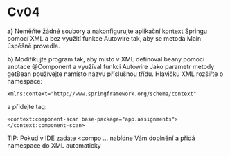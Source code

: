 # Cv04

__a)__ Neměňte žádné soubory a nakonfigurujte aplikační kontext Springu pomocí XML a bez využití funkce Autowire tak,
aby se metoda Main úspěšně provedla.

__b)__ Modifikujte program tak, aby místo v XML definoval beany pomocí anotace @Component a využíval funkci Autowire
Jako parametr metody getBean používejte namísto názvu příslušnou třídu. Hlavičku XML rozšiřte o namespace:

`xmlns:context="http://www.springframework.org/schema/context"`

a přidejte tag:

`<context:component-scan base-package="app.assignments"></context:component-scan>`

TIP: Pokud v IDE zadáte <compo … nabídne Vám doplnění a přidá namespace do XML automaticky
